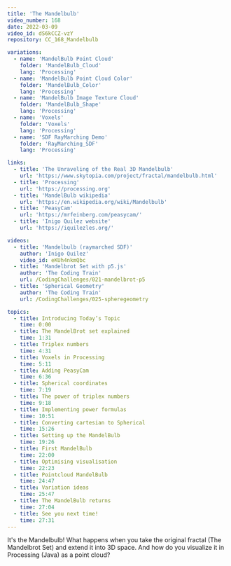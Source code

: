 ```yaml
---
title: 'The Mandelbulb'
video_number: 168
date: 2022-03-09
video_id: dS6kCCZ-vzY
repository: CC_168_Mandelbulb

variations:
  - name: 'MandelBulb Point Cloud'
    folder: 'MandelBulb_Cloud'
    lang: 'Processing'
  - name: 'MandelBulb Point Cloud Color'
    folder: 'MandelBulb_Color'
    lang: 'Processing'
  - name: 'MandelBulb Image Texture Cloud'
    folder: 'MandelBulb_Shape'
    lang: 'Processing'
  - name: 'Voxels'
    folder: 'Voxels'
    lang: 'Processing'
  - name: 'SDF RayMarching Demo'
    folder: 'RayMarching_SDF'
    lang: 'Processing'

links:
  - title: 'The Unraveling of the Real 3D Mandelbulb'
    url: 'https://www.skytopia.com/project/fractal/mandelbulb.html'
  - title: 'Processing'
    url: 'https://processing.org'
  - title: 'MandelBulb wikipedia'
    url: 'https://en.wikipedia.org/wiki/Mandelbulb'
  - title: 'PeasyCam'
    url: 'https://mrfeinberg.com/peasycam/'
  - title: 'Inigo Quilez website'
    url: 'https://iquilezles.org/'

videos:
  - title: 'Mandelbulb (raymarched SDF)'
    author: 'Inigo Quilez'
    video_id: eKUh4nkmQbc
  - title: 'Mandelbrot Set with p5.js'
    author: 'The Coding Train'
    url: /CodingChallenges/021-mandelbrot-p5
  - title: 'Spherical Geometry'
    author: 'The Coding Train'
    url: /CodingChallenges/025-spheregeometry

topics:
  - title: Introducing Today’s Topic
    time: 0:00
  - title: The MandelBrot set explained
    time: 1:31
  - title: Triplex numbers
    time: 4:31
  - title: Voxels in Processing
    time: 5:11
  - title: Adding PeasyCam
    time: 6:36
  - title: Spherical coordinates
    time: 7:19
  - title: The power of triplex numbers
    time: 9:18
  - title: Implementing power formulas
    time: 10:51
  - title: Converting cartesian to Spherical
    time: 15:26
  - title: Setting up the MandelBulb
    time: 19:26
  - title: First MandelBulb
    time: 22:00
  - title: Optimising visualisation
    time: 22:23
  - title: Pointcloud MandelBulb
    time: 24:47
  - title: Variation ideas
    time: 25:47
  - title: The MandelBulb returns
    time: 27:04
  - title: See you next time!
    time: 27:31
---
```


It's the Mandelbulb! What happens when you take the original fractal (The Mandelbrot Set) and extend it into 3D space. And how do you visualize it in Processing (Java) as a point cloud?
